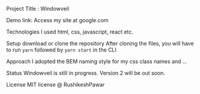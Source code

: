 Project Title : Windowveil 

Demo link:
Access my site at google.com


Technologies
I used html, css, javascript, react etc.

Setup
download or clone the repository
After cloning the files, you will have to run ```yarn``` followed by ```yarn start``` in the CLI

Approach
I adopted the BEM naming style for my css class names and ...

Status
Windowveil is still in progress. Version 2 will be out soon.

License
MIT license @ RushikeshPawar




